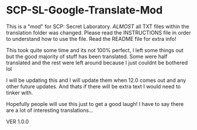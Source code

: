# SCP-SL-Google-Translate-Mod
This is a "mod" for SCP: Secret Laboratory. *ALMOST* all TXT files within the translation folder was changed. Please read the INSTRUCTIONS file in order to understand how to use the file. Read the README file for extra info!


This took quite some time and its not 100% perfect, I left some things out but the good majority of stuff has been translated. Some were half translated and the rest were left around because I just couldnt be bothered lol

I will be updating this and I will update them when 12.0 comes out and any other future updates. And thats if there will be extra text I would need to tinker with.

Hopefully people will use this just to get a good laugh! I have to say there are a lot of interesting translations...




VER 1.0.0
